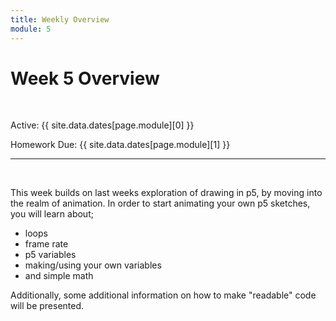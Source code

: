 ```yaml
---
title: Weekly Overview
module: 5
---
```


# Week 5 Overview <br />


<br />


Active: {{ site.data.dates[page.module][0] }}

Homework Due: {{ site.data.dates[page.module][1] }}


---

<br />



This week builds on last weeks exploration of drawing in p5, by moving into the realm of animation. In order to start animating your own p5 sketches, you will learn about;

- loops
- frame rate
- p5 variables
- making/using your own variables
- and simple math

Additionally, some additional information on how to make "readable" code will be presented.

